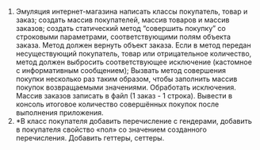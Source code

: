 1. Эмуляция интернет-магазина написать классы покупатель, товар и заказ; 
создать массив покупателей, массив товаров и массив заказов; 
создать статический метод “совершить покупку” со строковыми параметрами, 
соответствующими полям объекта заказа. Метод должен вернуть объект заказа. 
Если в метод передан несуществующий покупатель, товар или отрицательное количество, 
метод должен выбросить соответствующее исключение (кастомное с информативным сообщением); 
Вызвать метод совершения покупки несколько раз таким образом, 
чтобы заполнить массив покупок возвращаемыми значениями. 
Обработать исключения. Массив заказов записать в файл (1 заказ - 1 строка). 
Вывести в консоль итоговое количество совершённых покупок после выполнения приложения.
2. *В класс покупателя добавить перечисление с гендерами, добавить в покупателя свойство
«пол» со значением созданного перечисления. Добавить геттеры, сеттеры.